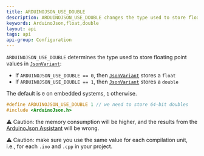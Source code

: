 ```yaml
---
title: ARDUINOJSON_USE_DOUBLE
description: ARDUINOJSON_USE_DOUBLE changes the type used to store floating-point values values in [`JsonVariant`]({{site.baseurl}}/api/jsonvariant/).
keywords: ArduinoJson,float,double
layout: api
tags: api
api-group: Configuration
---
```


`ARDUINOJSON_USE_DOUBLE` determines the type used to store floating point values in [`JsonVariant`]({{site.baseurl}}/api/jsonvariant/):

* If `ARDUINOJSON_USE_DOUBLE == 0`, then [`JsonVariant`]({{site.baseurl}}/api/jsonvariant/) stores a `float`
* If `ARDUINOJSON_USE_DOUBLE == 1`, then [`JsonVariant`]({{site.baseurl}}/api/jsonvariant/) stores a `double`

The default is `0` on embedded systems, `1` otherwise.

```c++
#define ARDUINOJSON_USE_DOUBLE 1 // we need to store 64-bit doubles
#include <ArduinoJson.h>
```

:warning: Caution: the memory consumption will be higher, and the results from the [ArduinoJson Assistant]({{site.baseurl}}/assistant/) will be wrong.

:warning: Caution: make sure you use the same value for each compilation unit, i.e., for each `.ino` and `.cpp` in your project.

